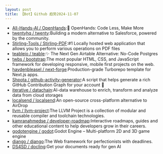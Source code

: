 ```yaml
---
layout: post
title: 【Bot】Github 趋势2024-11-07
---
```


* [All-Hands-AI / OpenHands](https://github.com/All-Hands-AI/OpenHands):🙌 OpenHands: Code Less, Make More
* [twentyhq / twenty](https://github.com/twentyhq/twenty):Building a modern alternative to Salesforce, powered by the community.
* [Stirling-Tools / Stirling-PDF](https://github.com/Stirling-Tools/Stirling-PDF):#1 Locally hosted web application that allows you to perform various operations on PDF files
* [teableio / teable](https://github.com/teableio/teable):✨ The Next Gen Airtable Alternative: No-Code Postgres
* [twbs / bootstrap](https://github.com/twbs/bootstrap):The most popular HTML, CSS, and JavaScript framework for developing responsive, mobile first projects on the web.
* [haydenbleasel / next-forge](https://github.com/haydenbleasel/next-forge):Production-grade Turborepo template for Next.js apps.
* [Shpota / github-activity-generator](https://github.com/Shpota/github-activity-generator):A script that helps generate a rich GitHub Contribution Graph for your account 🤖
* [iterative / datachain](https://github.com/iterative/datachain):AI-data warehouse to enrich, transform and analyze data from cloud storages
* [localsend / localsend](https://github.com/localsend/localsend):An open-source cross-platform alternative to AirDrop
* [llvm / llvm-project](https://github.com/llvm/llvm-project):The LLVM Project is a collection of modular and reusable compiler and toolchain technologies.
* [kamranahmedse / developer-roadmap](https://github.com/kamranahmedse/developer-roadmap):Interactive roadmaps, guides and other educational content to help developers grow in their careers.
* [godotengine / godot](https://github.com/godotengine/godot):Godot Engine – Multi-platform 2D and 3D game engine
* [django / django](https://github.com/django/django):The Web framework for perfectionists with deadlines.
* [DS4SD / docling](https://github.com/DS4SD/docling):Get your documents ready for gen AI
